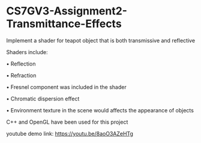 # CS7GV3-Assignment2-Transmittance-Effects

Implement a shader for teapot object that is both transmissive and reflective

Shaders include: 

• Reflection

• Refraction

• Fresnel component was included in the shader

• Chromatic dispersion effect

• Environment texture in the scene would affects the appearance of objects

C++ and OpenGL have been used for this project

youtube demo link: https://youtu.be/8aoO3AZeHTg
